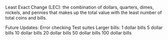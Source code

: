 Least Exact Change (LEC): the combination of dollars, quarters, 
dimes, nickels, and pennies that makes up the total value with 
the least number of total coins and bills.

Future Updates:
Error checking
Test suites
Larger bills:
    1 dollar bills
    5 dollar bills
    10 dollar bills
    20 dollar bills
    50 dollar bills
    100 dollar bills
